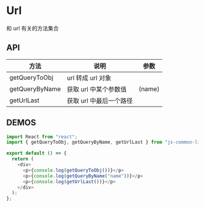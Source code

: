 # Url

和 url 有关的方法集合

## API

| 方法           | 说明                    | 参数   |
| -------------- | ----------------------- | ------ |
| getQueryToObj  | url 转成 url 对象       |
| getQueryByName | 获取 url 中某个参数值   | (name) |
| getUrlLast     | 获取 url 中最后一个路径 |        |

## DEMOS

```js
import React from "react";
import { getQueryToObj, getQueryByName, getUrlLast } from "js-common-library";

export default () => {
  return (
    <div>
      <p>{console.log(getQueryToObj())}</p>
      <p>{console.log(getQueryByName("name"))}</p>
      <p>{console.log(getUrlLast())}</p>
    </div>
  );
};
```
